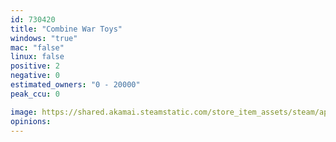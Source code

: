 ```yaml
---
id: 730420
title: "Combine War Toys"
windows: "true"
mac: "false"
linux: false
positive: 2
negative: 0
estimated_owners: "0 - 20000"
peak_ccu: 0

image: https://shared.akamai.steamstatic.com/store_item_assets/steam/apps/730420/header.jpg?t=1540910362
opinions:
---
```

